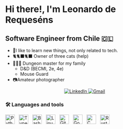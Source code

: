 # Hi there!, I'm Leonardo de Requeséns

## Software Engineer from Chile 🇨🇱 
- 🌱I like to learn new things, not only related to tech.
- 🐈🐈‍⬛🐈‍⬛ Owner of three cats (help)
- 🧙🏻‍♂️ Dungeon master for my family
    - D&D (BECMI, 2e, 4e)
    - Mouse Guard
- 📷Amateur photographer

<div align="center">
    <a href="https://www.linkedin.com/in/lderequesens/" target="_blank">
        <img src="https://img.shields.io/badge/LinkedIn-blue?style=for-the-badge&logo=linkedin&logoColor=white" alt="LinkedIn"/>
    </a>
    <a href="mailto:leonardo.derequesens@gmail.com">
        <img src="https://img.shields.io/badge/Gmail-red?style=for-the-badge&logo=gmail&logoColor=white" alt="Gmail"/>
    </a>
</div>

### 🛠️ Languages and tools

<img align="left" alt="Python" width="30px" style="padding-right:10px;" src="https://cdn.jsdelivr.net/gh/devicons/devicon/icons/python/python-original.svg" />
<img align="left" alt="TypeScript" width="30px" style="padding-right:10px;" src="https://cdn.jsdelivr.net/gh/devicons/devicon/icons/typescript/typescript-plain.svg" />
<img align="left" alt="Bash" width="30px" style="padding-right:10px;" src="https://cdn.jsdelivr.net/gh/devicons/devicon/icons/bash/bash-original.svg" />
<img align="left" alt="Linux" width="30px" style="padding-right:10px;" src="https://cdn.jsdelivr.net/gh/devicons/devicon/icons/linux/linux-original.svg" />
<img align="left" alt="Git" width="30px" style="padding-right:10px;" src="https://cdn.jsdelivr.net/gh/devicons/devicon/icons/git/git-original.svg" />
<img align="left" alt="Go" width="30px" style="padding-right:10px;" src="https://cdn.jsdelivr.net/gh/devicons/devicon/icons/go/go-original-wordmark.svg" />
<img align="left" alt="C" width="30px" style="padding-right:10px;" src="https://cdn.jsdelivr.net/gh/devicons/devicon/icons/c/c-original.svg" />
<img align="left" alt="Rust" width="30px" style="padding-right:10px;" src="https://cdn.jsdelivr.net/gh/devicons/devicon/icons/rust/rust-plain.svg" />


<br />
